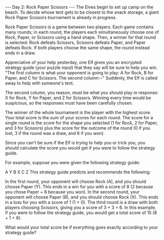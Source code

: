 --- Day 2: Rock Paper Scissors ---
The Elves begin to set up camp on the beach. To decide whose tent gets to be closest to the snack storage, a giant Rock Paper Scissors tournament 
is already in progress.

Rock Paper Scissors is a game between two players. Each game contains many rounds; in each round, the players each simultaneously choose one of 
Rock, Paper, or Scissors using a hand shape. Then, a winner for that round is selected: Rock defeats Scissors, Scissors defeats Paper, and Paper 
defeats Rock. If both players choose the same shape, the round instead ends in a draw.

Appreciative of your help yesterday, one Elf gives you an encrypted strategy guide (your puzzle input) that they say will be sure to help you win. 
"The first column is what your opponent is going to play: A for Rock, B for Paper, and C for Scissors. The second column--" Suddenly, the Elf is 
called away to help with someone's tent.

The second column, you reason, must be what you should play in response: X for Rock, Y for Paper, and Z for Scissors. Winning every time would be 
suspicious, so the responses must have been carefully chosen.

The winner of the whole tournament is the player with the highest score. Your total score is the sum of your scores for each round. The score for a 
single round is the score for the shape you selected (1 for Rock, 2 for Paper, and 3 for Scissors) plus the score for the outcome of the round (0 
if you lost, 3 if the round was a draw, and 6 if you won).

Since you can't be sure if the Elf is trying to help you or trick you, you should calculate the score you would get if you were to follow the 
strategy guide.

For example, suppose you were given the following strategy guide:

A Y
B X
C Z
This strategy guide predicts and recommends the following:

In the first round, your opponent will choose Rock (A), and you should choose Paper (Y). This ends in a win for you with a score of 8 (2 because 
you chose Paper + 6 because you won).
In the second round, your opponent will choose Paper (B), and you should choose Rock (X). This ends in a loss for you with a score of 1 (1 + 0).
The third round is a draw with both players choosing Scissors, giving you a score of 3 + 3 = 6.
In this example, if you were to follow the strategy guide, you would get a total score of 15 (8 + 1 + 6).

What would your total score be if everything goes exactly according to your strategy guide?
